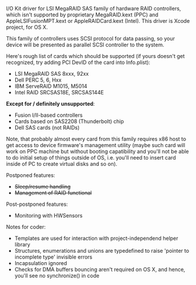 I/O Kit driver for LSI MegaRAID SAS family of hardware RAID controllers, which isn't supported by proprietary MegaRAID.kext (PPC) and AppleLSIFusionMPT.kext or AppleRAIDCard.kext (Intel). This driver is Xcode project, for OS X.

This family of controllers uses SCSI protocol for data passing, so your device will be presented as parallel SCSI controller to the system.

Here's rough list of cards which should be supported (if yours doesn't get recognized, try adding PCI DevID of the card into Info.plist):
- LSI MegaRAID SAS 8xxx, 92xx
- Dell PERC 5, 6, Hxx
- IBM ServeRAID M1015, M5014
- Intel RAID SRCSAS18E, SRCSAS144E

**Except for / definitely unsupported**:
- Fusion I/II-based controllers
- Cards based on SAS2208 (Thunderbolt) chip
- Dell SAS cards (not RAIDs)

Note, that probably almost every card from this family requires x86 host to get access to device firmware's management utility (maybe such card will work on PPC machine but without booting capatibility and you'll not be able to do initial setup of things outside of OS, i.e. you'll need to insert card inside of PC to create virtual disks and so on).

Postponed features:
- ~~Sleep/resume handling~~
- ~~Management of RAID functional~~

Post-postponed features:
- Monitoring with HWSensors

Notes for coder:
- Templates are used for interaction with project-independend helper library
- Structures, enumerations and unions are typedefined to raise 'pointer to incomplete type' invisible errors
- Incapsulation ignored
- Checks for DMA buffers bouncing aren't required on OS X, and hence, you'll see no synchronize() in code
